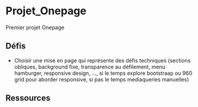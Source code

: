 # Projet_Onepage
Premier projet Onepage

## Défis

* Choisir une mise en page qui représente des défis techniques (sections obliques, background fixe, transparence au défilement, menu hamburger, responsive design, ..., si le temps explore bootstraap ou 960 grid pour aborder responsive, si pas le temps mediaqueries manuelles)

## Ressources




